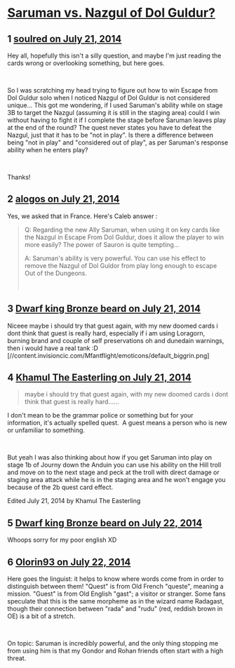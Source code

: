 # [Saruman vs. Nazgul of Dol Guldur?](https://community.fantasyflightgames.com/topic/111351-saruman-vs-nazgul-of-dol-guldur/)

## 1 [soulred on July 21, 2014](https://community.fantasyflightgames.com/topic/111351-saruman-vs-nazgul-of-dol-guldur/?do=findComment&comment=1163670)

Hey all, hopefully this isn't a silly question, and maybe I'm just reading the cards wrong or overlooking something, but here goes.

 

So I was scratching my head trying to figure out how to win Escape from Dol Guldur solo when I noticed Nazgul of Dol Guldur is not considered unique... This got me wondering, if I used Saruman's ability while on stage 3B to target the Nazgul (assuming it is still in the staging area) could I win without having to fight it if I complete the stage before Saruman leaves play at the end of the round? The quest never states you have to defeat the Nazgul, just that it has to be "not in play". Is there a difference between being "not in play" and "considered out of play", as per Saruman's response ability when he enters play?

 

Thanks!

## 2 [alogos on July 21, 2014](https://community.fantasyflightgames.com/topic/111351-saruman-vs-nazgul-of-dol-guldur/?do=findComment&comment=1163694)

Yes, we asked that in France. Here's Caleb answer :

> Q: Regarding the new Ally Saruman, when using it on key cards like the Nazgul in Escape From Dol Guldur, does it allow the player to win more easily? The power of Sauron is quite tempting...
> 
> A: Saruman's ability is very powerful. You can use his effect to remove the Nazgul of Dol Guldor from play long enough to escape Out of the Dungeons.
> 
>  

## 3 [Dwarf king Bronze beard on July 21, 2014](https://community.fantasyflightgames.com/topic/111351-saruman-vs-nazgul-of-dol-guldur/?do=findComment&comment=1163889)

Niceee maybe i should try that guest again, with my new doomed cards i dont think that guest is really hard, especially if i am using Loragorn, burning brand and couple of self preservations oh and dunedain warnings, then i would have a real tank :D [//content.invisioncic.com/Mfantflight/emoticons/default_biggrin.png]

## 4 [Khamul The Easterling on July 21, 2014](https://community.fantasyflightgames.com/topic/111351-saruman-vs-nazgul-of-dol-guldur/?do=findComment&comment=1164134)

> maybe i should try that guest again, with my new doomed cards i dont think that guest is really hard......

I don't mean to be the grammar police or something but for your information, it's actually spelled quest.  A guest means a person who is new or unfamiliar to something.  

 

But yeah I was also thinking about how if you get Saruman into play on stage 1b of Journy down the Anduin you can use his ability on the Hill troll and move on to the next stage and peck at the troll with direct damage or staging area attack while he is in the staging area and he won't engage you because of the 2b quest card effect.

Edited July 21, 2014 by Khamul The Easterling

## 5 [Dwarf king Bronze beard on July 22, 2014](https://community.fantasyflightgames.com/topic/111351-saruman-vs-nazgul-of-dol-guldur/?do=findComment&comment=1165101)

Whoops sorry for my poor english XD

## 6 [Olorin93 on July 22, 2014](https://community.fantasyflightgames.com/topic/111351-saruman-vs-nazgul-of-dol-guldur/?do=findComment&comment=1165137)

Here goes the linguist: it helps to know where words come from in order to distinguish between them! "Quest" is from Old French "queste", meaning a mission. "Guest" is from Old English "gast"; a visitor or stranger. Some fans speculate that this is the same morpheme as in the wizard name Radagast, though their connection between "rada" and "rudu" (red, reddish brown in OE) is a bit of a stretch.

 

On topic: Saruman is incredibly powerful, and the only thing stopping me from using him is that my Gondor and Rohan friends often start with a high threat.


